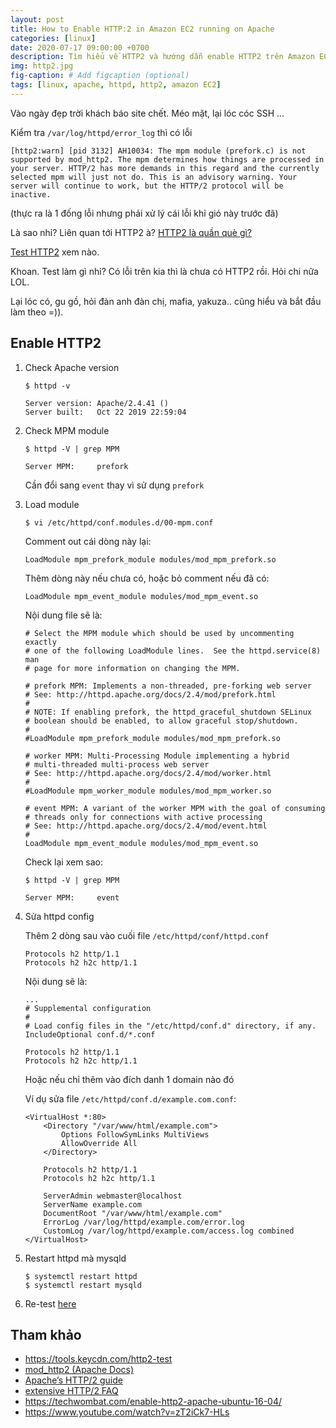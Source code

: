 ```yaml
---
layout: post
title: How to Enable HTTP:2 in Amazon EC2 running on Apache
categories: [linux]
date: 2020-07-17 09:00:00 +0700
description: Tìm hiểu về HTTP2 và hướng dẫn enable HTTP2 trên Amazon EC2 với Apache.
img: http2.jpg
fig-caption: # Add figcaption (optional)
tags: [linux, apache, httpd, http2, amazon EC2]
---
```


Vào ngày đẹp trời khách báo site chết. Méo mặt, lại lóc cóc SSH ...

Kiểm tra `/var/log/httpd/error_log` thì có lỗi

```
[http2:warn] [pid 3132] AH10034: The mpm module (prefork.c) is not supported by mod_http2. The mpm determines how things are processed in your server. HTTP/2 has more demands in this regard and the currently selected mpm will just not do. This is an advisory warning. Your server will continue to work, but the HTTP/2 protocol will be inactive.
```

(thực ra là 1 đống lỗi nhưng phải xử lý cái lỗi khỉ gió này trước đã)

Là sao nhỉ? Liên quan tới HTTP2 à? [HTTP2 là quần què gì?](https://en.wikipedia.org/wiki/HTTP/2)

[Test HTTP2](https://tools.keycdn.com/http2-test) xem nào.

Khoan. Test làm gì nhỉ? Có lỗi trên kia thì là chưa có HTTP2 rồi. Hỏi chi nữa LOL.

Lại lóc có, gu gồ, hỏi đàn anh đàn chị, mafia, yakuza.. cũng hiểu và bắt đầu làm theo =)).

## Enable HTTP2

1. Check Apache version

    ```
    $ httpd -v

    Server version: Apache/2.4.41 ()
    Server built:   Oct 22 2019 22:59:04
    ```
2. Check MPM module

    ```
    $ httpd -V | grep MPM

    Server MPM:     prefork
    ```

    Cần đổi sang `event` thay vì sử dụng `prefork`

3. Load module

    ```
    $ vi /etc/httpd/conf.modules.d/00-mpm.conf
    ```

    Comment out cái dòng này lại:
    ```
    LoadModule mpm_prefork_module modules/mod_mpm_prefork.so
    ```

    Thêm dòng này nếu chưa có, hoặc bỏ comment nếu đã có: 
    ```
    LoadModule mpm_event_module modules/mod_mpm_event.so
    ```

    Nội dung file sẽ là:
    ```
    # Select the MPM module which should be used by uncommenting exactly
    # one of the following LoadModule lines.  See the httpd.service(8) man
    # page for more information on changing the MPM.

    # prefork MPM: Implements a non-threaded, pre-forking web server
    # See: http://httpd.apache.org/docs/2.4/mod/prefork.html
    #
    # NOTE: If enabling prefork, the httpd_graceful_shutdown SELinux
    # boolean should be enabled, to allow graceful stop/shutdown.
    #
    #LoadModule mpm_prefork_module modules/mod_mpm_prefork.so

    # worker MPM: Multi-Processing Module implementing a hybrid
    # multi-threaded multi-process web server
    # See: http://httpd.apache.org/docs/2.4/mod/worker.html
    #
    #LoadModule mpm_worker_module modules/mod_mpm_worker.so

    # event MPM: A variant of the worker MPM with the goal of consuming
    # threads only for connections with active processing
    # See: http://httpd.apache.org/docs/2.4/mod/event.html
    #
    LoadModule mpm_event_module modules/mod_mpm_event.so
    ```

    Check lại xem sao:
    ```
    $ httpd -V | grep MPM

    Server MPM:     event
    ```

4. Sửa httpd config

    Thêm 2 dòng sau vào cuối file `/etc/httpd/conf/httpd.conf`

    ```
    Protocols h2 http/1.1
    Protocols h2 h2c http/1.1
    ```

    Nội dung sẽ là:
    ```
    ...
    # Supplemental configuration
    #
    # Load config files in the "/etc/httpd/conf.d" directory, if any.
    IncludeOptional conf.d/*.conf

    Protocols h2 http/1.1
    Protocols h2 h2c http/1.1
    ```

    Hoặc nếu chỉ thêm vào đích danh 1 domain nào đó

    Ví dụ sửa file `/etc/httpd/conf.d/example.com.conf`:

    ```
    <VirtualHost *:80>
        <Directory "/var/www/html/example.com">
            Options FollowSymLinks MultiViews
            AllowOverride All
        </Directory>

        Protocols h2 http/1.1
        Protocols h2 h2c http/1.1

        ServerAdmin webmaster@localhost
        ServerName example.com
        DocumentRoot "/var/www/html/example.com"
        ErrorLog /var/log/httpd/example.com/error.log
        CustomLog /var/log/httpd/example.com/access.log combined
    </VirtualHost>
    ```
5. Restart httpd mà mysqld

    ```
    $ systemctl restart httpd
    $ systemctl restart mysqld
    ```

6. Re-test [here](https://http2.pro)

## Tham khảo
- https://tools.keycdn.com/http2-test
- [mod_http2 (Apache Docs)](https://httpd.apache.org/docs/2.4/mod/mod_http2.html)
- [Apache’s HTTP/2 guide](https://httpd.apache.org/docs/2.4/howto/http2.html)
- [extensive HTTP/2 FAQ](https://http2.pro/doc/Apache)
- https://techwombat.com/enable-http2-apache-ubuntu-16-04/
- https://www.youtube.com/watch?v=zT2iCk7-HLs
